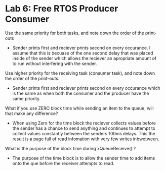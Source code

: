 # Lab 6: Free RTOS Producer Consumer

Use the same priority for both tasks, and note down the order of the print-outs
- Sender prints first and reciever prints second on every occurance.  I assume that this is becuase of the one second delay that was placed inside of the sender which allows the reciever an apropriate amount of to run without interfering with the sender. 

Use higher priority for the receiving task (consumer task), and note down the order of the print-outs.
- Sender prints first and reciever prints second on every occurance which is the same as when both the consumer and the producer have the same priority. 

What if you use ZERO block time while sending an item to the queue, will that make any difference?
- When using Zero for the time block the reciever collects values before the sender has a chance to send anything and continues to attempt to collect values constantly between the senders 100ms delays.  This the result is a page full of read infomation with very few writes inbwetween.   

What is the purpose of the block time during xQueueReceive() ?
- The purpose of the time block is to allow the sender time to add items onto the que before the receiver attempts to read.  

